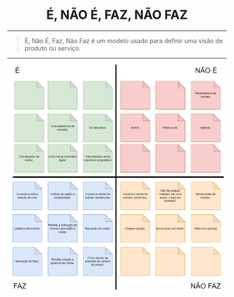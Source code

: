<center>

# É, NÃO É, FAZ, NÃO FAZ

</center>

---

> É, Não É, Faz, Não Faz é um modelo usado para definir uma visão de produto ou serviço.

---

<center>
<img src="https://raw.githubusercontent.com/Hunter104/requisitos-quintoandar-2024.1/main/docs/assets/ehnehfaznfaz.png"/>
<center/>